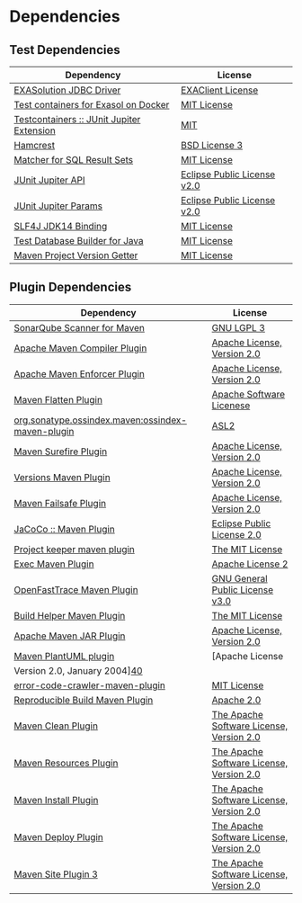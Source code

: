 <!-- @formatter:off -->
# Dependencies

## Test Dependencies

| Dependency                                     | License                           |
| ---------------------------------------------- | --------------------------------- |
| [EXASolution JDBC Driver][0]                   | [EXAClient License][1]            |
| [Test containers for Exasol on Docker][2]      | [MIT License][3]                  |
| [Testcontainers :: JUnit Jupiter Extension][4] | [MIT][5]                          |
| [Hamcrest][6]                                  | [BSD License 3][7]                |
| [Matcher for SQL Result Sets][8]               | [MIT License][9]                  |
| [JUnit Jupiter API][10]                        | [Eclipse Public License v2.0][11] |
| [JUnit Jupiter Params][10]                     | [Eclipse Public License v2.0][11] |
| [SLF4J JDK14 Binding][12]                      | [MIT License][13]                 |
| [Test Database Builder for Java][14]           | [MIT License][15]                 |
| [Maven Project Version Getter][16]             | [MIT License][17]                 |

## Plugin Dependencies

| Dependency                                              | License                                                        |
| ------------------------------------------------------- | -------------------------------------------------------------- |
| [SonarQube Scanner for Maven][18]                       | [GNU LGPL 3][19]                                               |
| [Apache Maven Compiler Plugin][20]                      | [Apache License, Version 2.0][21]                              |
| [Apache Maven Enforcer Plugin][22]                      | [Apache License, Version 2.0][21]                              |
| [Maven Flatten Plugin][23]                              | [Apache Software Licenese][24]                                 |
| [org.sonatype.ossindex.maven:ossindex-maven-plugin][25] | [ASL2][24]                                                     |
| [Maven Surefire Plugin][26]                             | [Apache License, Version 2.0][21]                              |
| [Versions Maven Plugin][27]                             | [Apache License, Version 2.0][21]                              |
| [Maven Failsafe Plugin][28]                             | [Apache License, Version 2.0][21]                              |
| [JaCoCo :: Maven Plugin][29]                            | [Eclipse Public License 2.0][30]                               |
| [Project keeper maven plugin][31]                       | [The MIT License][32]                                          |
| [Exec Maven Plugin][33]                                 | [Apache License 2][21]                                         |
| [OpenFastTrace Maven Plugin][34]                        | [GNU General Public License v3.0][35]                          |
| [Build Helper Maven Plugin][36]                         | [The MIT License][37]                                          |
| [Apache Maven JAR Plugin][38]                           | [Apache License, Version 2.0][21]                              |
| [Maven PlantUML plugin][39]                             | [Apache License
                Version 2.0, January 2004][40] |
| [error-code-crawler-maven-plugin][41]                   | [MIT License][42]                                              |
| [Reproducible Build Maven Plugin][43]                   | [Apache 2.0][24]                                               |
| [Maven Clean Plugin][44]                                | [The Apache Software License, Version 2.0][24]                 |
| [Maven Resources Plugin][45]                            | [The Apache Software License, Version 2.0][24]                 |
| [Maven Install Plugin][46]                              | [The Apache Software License, Version 2.0][24]                 |
| [Maven Deploy Plugin][47]                               | [The Apache Software License, Version 2.0][24]                 |
| [Maven Site Plugin 3][48]                               | [The Apache Software License, Version 2.0][24]                 |

[0]: http://www.exasol.com
[1]: https://docs.exasol.com/db/latest/connect_exasol/drivers/jdbc.htm
[2]: https://github.com/exasol/exasol-testcontainers/
[3]: https://github.com/exasol/exasol-testcontainers/blob/main/LICENSE
[4]: https://testcontainers.org
[5]: http://opensource.org/licenses/MIT
[6]: http://hamcrest.org/JavaHamcrest/
[7]: http://opensource.org/licenses/BSD-3-Clause
[8]: https://github.com/exasol/hamcrest-resultset-matcher/
[9]: https://github.com/exasol/hamcrest-resultset-matcher/blob/main/LICENSE
[10]: https://junit.org/junit5/
[11]: https://www.eclipse.org/legal/epl-v20.html
[12]: http://www.slf4j.org
[13]: http://www.opensource.org/licenses/mit-license.php
[14]: https://github.com/exasol/test-db-builder-java/
[15]: https://github.com/exasol/test-db-builder-java/blob/main/LICENSE
[16]: https://github.com/exasol/maven-project-version-getter/
[17]: https://github.com/exasol/maven-project-version-getter/blob/main/LICENSE
[18]: http://sonarsource.github.io/sonar-scanner-maven/
[19]: http://www.gnu.org/licenses/lgpl.txt
[20]: https://maven.apache.org/plugins/maven-compiler-plugin/
[21]: https://www.apache.org/licenses/LICENSE-2.0.txt
[22]: https://maven.apache.org/enforcer/maven-enforcer-plugin/
[23]: https://www.mojohaus.org/flatten-maven-plugin/
[24]: http://www.apache.org/licenses/LICENSE-2.0.txt
[25]: https://sonatype.github.io/ossindex-maven/maven-plugin/
[26]: https://maven.apache.org/surefire/maven-surefire-plugin/
[27]: http://www.mojohaus.org/versions-maven-plugin/
[28]: https://maven.apache.org/surefire/maven-failsafe-plugin/
[29]: https://www.jacoco.org/jacoco/trunk/doc/maven.html
[30]: https://www.eclipse.org/legal/epl-2.0/
[31]: https://github.com/exasol/project-keeper/
[32]: https://github.com/exasol/project-keeper/blob/main/LICENSE
[33]: https://www.mojohaus.org/exec-maven-plugin
[34]: https://github.com/itsallcode/openfasttrace-maven-plugin
[35]: https://www.gnu.org/licenses/gpl-3.0.html
[36]: http://www.mojohaus.org/build-helper-maven-plugin/
[37]: https://opensource.org/licenses/mit-license.php
[38]: https://maven.apache.org/plugins/maven-jar-plugin/
[39]: https://github.com/Huluvu424242/plantuml-maven-plugin
[40]: https://www.apache.org/licenses/LICENSE-2.0
[41]: https://github.com/exasol/error-code-crawler-maven-plugin/
[42]: https://github.com/exasol/error-code-crawler-maven-plugin/blob/main/LICENSE
[43]: http://zlika.github.io/reproducible-build-maven-plugin
[44]: http://maven.apache.org/plugins/maven-clean-plugin/
[45]: http://maven.apache.org/plugins/maven-resources-plugin/
[46]: http://maven.apache.org/plugins/maven-install-plugin/
[47]: http://maven.apache.org/plugins/maven-deploy-plugin/
[48]: http://maven.apache.org/plugins/maven-site-plugin/
